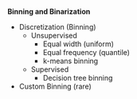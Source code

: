 **Binning and Binarization**

- Discretization (Binning)
  - Unsupervised
    - Equal width (uniform)
    - Equal frequency (quantile)
    - k-means binning
  - Supervised
    - Decision tree binning 
- Custom Binning  (rare)   
